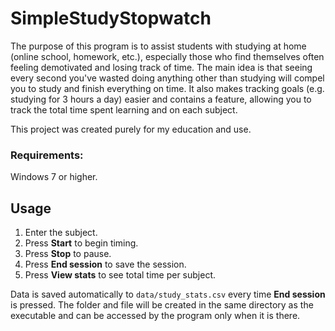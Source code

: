 # SimpleStudyStopwatch

The purpose of this program is to assist students with studying at home (online school, homework, etc.), especially those who find themselves often feeling demotivated and losing track of time. The main idea is that seeing every second you've wasted doing anything other than studying will compel you to study and finish everything on time. It also makes tracking goals (e.g. studying for 3 hours a day) easier and contains a feature, allowing you to track the total time spent learning and on each subject.

This project was created purely for my education and use.

### Requirements:
Windows 7 or higher.

## Usage
1. Enter the subject.
2. Press **Start** to begin timing.
3. Press **Stop** to pause.
4. Press **End session** to save the session.
5. Press **View stats** to see total time per subject.

Data is saved automatically  to `data/study_stats.csv` every time **End session** is pressed. The folder and file will be created in the same directory as the executable and can be accessed by the program only when it is there.
